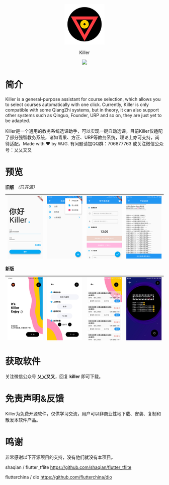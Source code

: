 
<p align="center">
<img width="128" src="images/logo.png" >
</p>
<p align="center">
Killer
<p>
<p align="center">
<img src="https://forthebadge.com/images/badges/built-with-love.svg">
<p>

# 简介 

Killer is a general-purpose assistant for course selection, which allows you to select courses automatically with one click. Currently, Killer is only compatible with some QiangZhi systems, but in theory, it can also support other systems such as Qinguo, Founder, URP and so on, they are just yet to be adapted.

Killer是一个通用的教务系统选课助手，可以实现一键自动选课。目前Killer仅适配了部分强智教务系统，诸如青果、方正、URP等教务系统，理论上亦可支持，尚待适配。Made with ♥ by WJG. 有问题请加QQ群：706877763 或关注微信公众号：乂乂又又

# 预览

**旧版** *（已开源）*

| ![](images/1.png)  |  ![](images/2.png)  |  ![](images/3.png) |  ![](images/4.png)  |
| :------------: | :------------: | :------------: | :------------: |

**新版**

| ![](images/5.jpg)  |  ![](images/6.jpg)  |  ![](images/7.jpg) |  ![](images/8.jpg)  |
| :------------: | :------------: | :------------: | :------------: |


# 获取软件

关注微信公众号 **乂乂又又**，回复 **killer** 即可下载。

# 免责声明&反馈

Killer为免费开源软件，仅供学习交流，用户可以非商业性地下载、安装、复制和散发本软件产品。


# 鸣谢


非常感谢以下开源项目的支持，没有他们就没有本项目。

shaqian / flutter_tflite 
https://github.com/shaqian/flutter_tflite

flutterchina / dio 
https://github.com/flutterchina/dio

